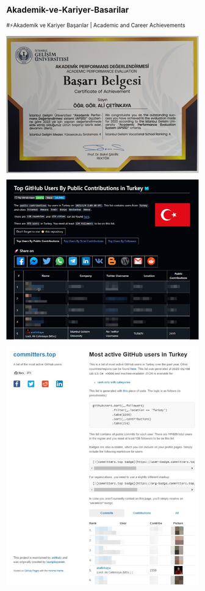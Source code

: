 ## Akademik-ve-Kariyer-Basarilar

#⚡Akademik ve Kariyer Başarılar | Academic and Career Achievements

![alternatif metin](https://github.com/acetinkaya/Akademik-ve-Kariyer-Basarilar/blob/main/igu-myo-4.jpeg)

![alternatif metin](https://github.com/acetinkaya/Akademik-ve-Kariyer-Basarilar/blob/main/GitHubTopUsers.jpeg)

![alternatif metin](https://github.com/acetinkaya/Akademik-ve-Kariyer-Basarilar/blob/main/MostActiveGithub.jpeg)
